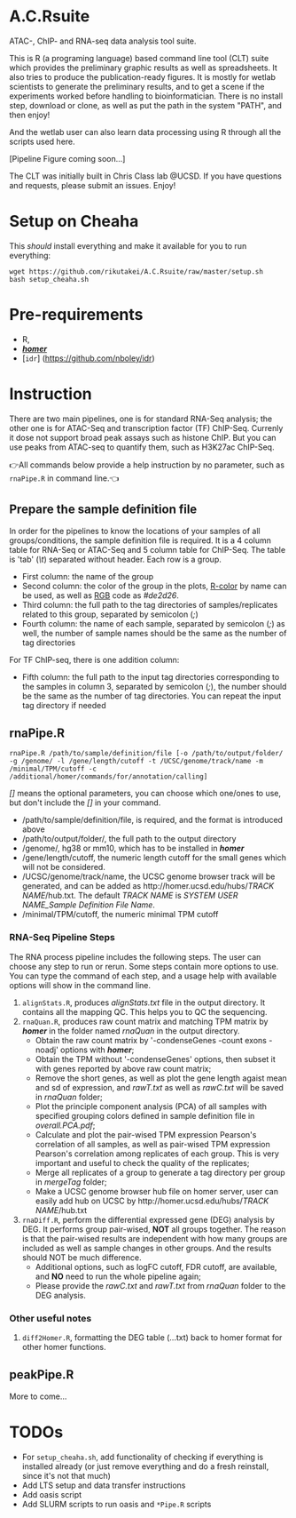 # A.C.Rsuite
ATAC-, ChIP- and RNA-seq data analysis tool suite.

This is R (a programing language) based command line tool (CLT) suite which provides the preliminary graphic results as well as spreadsheets. It also tries to produce the publication-ready figures.
It is mostly for wetlab scientists to generate the preliminary results, and to get a scene if the experiments worked before handling to bioinformatician.
There is no install step, download or clone, as well as put the path in the system "PATH", and then enjoy!

And the wetlab user can also learn data processing using R through all the scripts used here.  

[Pipeline Figure coming soon...]

The CLT was initially built in Chris Class lab @UCSD. If you have questions and requests, please submit an issues. Enjoy!

# Setup on Cheaha

This *should* install everything and make it available for you to run everything:

```
wget https://github.com/rikutakei/A.C.Rsuite/raw/master/setup.sh
bash setup_cheaha.sh
```

# Pre-requirements
  - R,
  - [***homer***](http://homer.ucsd.edu)
  - [`idr`] (https://github.com/nboley/idr)

# Instruction
There are two main pipelines, one is for standard RNA-Seq analysis; the other one is for ATAC-Seq and transcription factor (TF) ChIP-Seq. Currenly it dose not support broad peak assays such as histone ChIP. But you can use peaks from ATAC-seq to quantify them, such as H3K27ac ChIP-Seq.

:point_right:All commands below provide a help instruction by no parameter, such as `rnaPipe.R` in command line.:point_left:

## Prepare the sample definition file
In order for the pipelines to know the locations of your samples of all groups/conditions, the sample definition file is required. It is a 4 column table for RNA-Seq or ATAC-Seq and 5 column table for ChIP-Seq. The table is 'tab' (*\t*) separated without header. Each row is a group.

- First column: the name of the group
- Second column: the color of the group in the plots, [R-color](http://www.stat.columbia.edu/~tzheng/files/Rcolor.pdf) by name can be used, as well as [RGB](https://colorbrewer2.org/) code as *#de2d26*.
- Third column: the full path to the tag directories of samples/replicates related to this group, separated by semicolon (*;*)
- Fourth column: the name of each sample, separated by semicolon (*;*) as well, the number of sample names should be the same as the number of tag directories

For TF ChIP-seq, there is one addition column:
- Fifth column: the full path to the input tag directories corresponding to the samples in column 3, separated by semicolon (*;*), the number should be the same as the number of tag directories. You can repeat the input tag directory if needed

## rnaPipe.R
```
rnaPipe.R /path/to/sample/definition/file [-o /path/to/output/folder/ -g /genome/ -l /gene/length/cutoff -t /UCSC/genome/track/name -m /minimal/TPM/cutoff -c /additional/homer/commands/for/annotation/calling]
```
*[]* means the optional parameters, you can choose which one/ones to use, but don't include the *[]* in your command.
- /path/to/sample/definition/file, is required, and the format is introduced above
- /path/to/output/folder/, the full path to the output directory
- /genome/, hg38 or mm10, which has to be installed in ***homer***
- /gene/length/cutoff, the numeric length cutoff for the small genes which will not be considered.
- /UCSC/genome/track/name, the UCSC genome browser track will be generated, and can be added as <span>ht</span>tp://homer.ucsd.edu/hubs/*TRACK NAME*/hub.txt. The default *TRACK NAME* is *SYSTEM USER NAME_Sample Definition File Name*.
- /minimal/TPM/cutoff, the numeric minimal TPM cutoff

### RNA-Seq Pipeline Steps
The RNA process pipeline includes the following steps. The user can choose any step to run or rerun. Some steps contain more options to use. You can type the command of each step, and a usage help with available options will show in the command line.

1. `alignStats.R`, produces *alignStats.txt* file in the output directory. It contains all the mapping QC. This helps you to QC the sequencing.
2. `rnaQuan.R`, produces raw count matrix and matching TPM matrix by ***homer*** in the folder named *rnaQuan* in the output directory.
    - Obtain the raw count matrix by '-condenseGenes -count exons -noadj' options with ***homer***;
    - Obtain the TPM without '-condenseGenes' options, then subset it with genes reported by above raw count matrix;
    - Remove the short genes, as well as plot the gene length agaist mean and sd of expression, and *rawT.txt* as well as *rawC.txt* will be saved in *rnaQuan* folder;
    - Plot the principle component analysis (PCA) of all samples with specified grouping colors defined in sample definition file in *overall.PCA.pdf*;
    - Calculate and plot the pair-wised TPM expression Pearson's correlation of all samples, as well as pair-wised TPM expression Pearson's correlation among replicates of each group. This is very important and useful to check the quality of the replicates;
    - Merge all replicates of a group to generate a tag directory per group in *mergeTag* folder;
    - Make a UCSC genome browser hub file on homer server, user can easily add hub on UCSC by <span>ht</span>tp://homer.ucsd.edu/hubs/*TRACK NAME*/hub.txt
3. `rnaDiff.R`, perform the differential expressed gene (DEG) analysis by DEG. It performs group pair-wised, **NOT** all groups together. The reason is that the pair-wised results are independent with how many groups are included as well as sample changes in other groups. And the results should NOT be much difference.
    - Additional options, such as logFC cutoff, FDR cutoff, are available, and **NO** need to run the whole pipeline again;
    - Please provide the *rawC.txt* and *rawT.txt* from *rnaQuan* folder to the DEG analysis.

### Other useful notes

1. `diff2Homer.R`, formatting the DEG table (...txt) back to homer format for other homer functions.

## peakPipe.R

More to come...

# TODOs

- For `setup_cheaha.sh`, add functionality of checking if everything is installed already (or just remove everything and do a fresh reinstall, since it's not that much)
- Add LTS setup and data transfer instructions
- Add oasis script
- Add SLURM scripts to run oasis and `*Pipe.R` scripts

